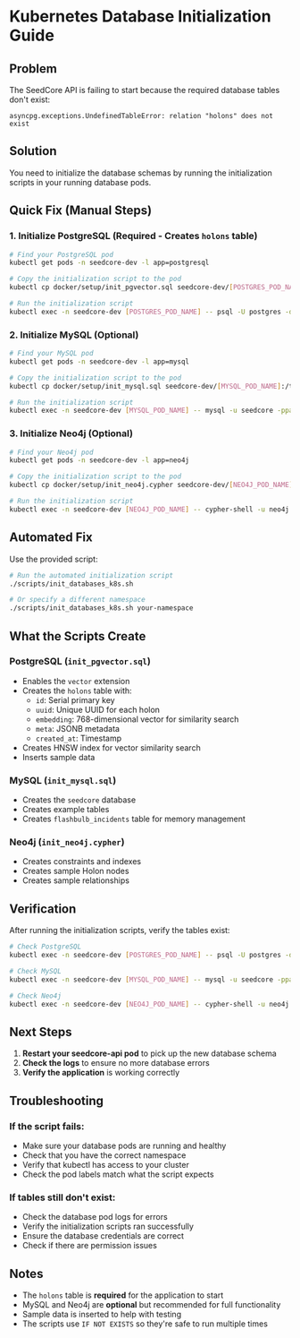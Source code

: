 # Kubernetes Database Initialization Guide

## Problem
The SeedCore API is failing to start because the required database tables don't exist:
```
asyncpg.exceptions.UndefinedTableError: relation "holons" does not exist
```

## Solution
You need to initialize the database schemas by running the initialization scripts in your running database pods.

## Quick Fix (Manual Steps)

### 1. Initialize PostgreSQL (Required - Creates `holons` table)

```bash
# Find your PostgreSQL pod
kubectl get pods -n seedcore-dev -l app=postgresql

# Copy the initialization script to the pod
kubectl cp docker/setup/init_pgvector.sql seedcore-dev/[POSTGRES_POD_NAME]:/tmp/init_pgvector.sql

# Run the initialization script
kubectl exec -n seedcore-dev [POSTGRES_POD_NAME] -- psql -U postgres -d postgres -f /tmp/init_pgvector.sql
```

### 2. Initialize MySQL (Optional)

```bash
# Find your MySQL pod
kubectl get pods -n seedcore-dev -l app=mysql

# Copy the initialization script to the pod
kubectl cp docker/setup/init_mysql.sql seedcore-dev/[MYSQL_POD_NAME]:/tmp/init_mysql.sql

# Run the initialization script
kubectl exec -n seedcore-dev [MYSQL_POD_NAME] -- mysql -u seedcore -ppassword seedcore < /tmp/init_mysql.sql
```

### 3. Initialize Neo4j (Optional)

```bash
# Find your Neo4j pod
kubectl get pods -n seedcore-dev -l app=neo4j

# Copy the initialization script to the pod
kubectl cp docker/setup/init_neo4j.cypher seedcore-dev/[NEO4J_POD_NAME]:/tmp/init_neo4j.cypher

# Run the initialization script
kubectl exec -n seedcore-dev [NEO4J_POD_NAME] -- cypher-shell -u neo4j -p password -f /tmp/init_neo4j.cypher
```

## Automated Fix

Use the provided script:

```bash
# Run the automated initialization script
./scripts/init_databases_k8s.sh

# Or specify a different namespace
./scripts/init_databases_k8s.sh your-namespace
```

## What the Scripts Create

### PostgreSQL (`init_pgvector.sql`)
- Enables the `vector` extension
- Creates the `holons` table with:
  - `id`: Serial primary key
  - `uuid`: Unique UUID for each holon
  - `embedding`: 768-dimensional vector for similarity search
  - `meta`: JSONB metadata
  - `created_at`: Timestamp
- Creates HNSW index for vector similarity search
- Inserts sample data

### MySQL (`init_mysql.sql`)
- Creates the `seedcore` database
- Creates example tables
- Creates `flashbulb_incidents` table for memory management

### Neo4j (`init_neo4j.cypher`)
- Creates constraints and indexes
- Creates sample Holon nodes
- Creates sample relationships

## Verification

After running the initialization scripts, verify the tables exist:

```bash
# Check PostgreSQL
kubectl exec -n seedcore-dev [POSTGRES_POD_NAME] -- psql -U postgres -d postgres -c "SELECT COUNT(*) FROM holons;"

# Check MySQL
kubectl exec -n seedcore-dev [MYSQL_POD_NAME] -- mysql -u seedcore -ppassword seedcore -e "SHOW TABLES;"

# Check Neo4j
kubectl exec -n seedcore-dev [NEO4J_POD_NAME] -- cypher-shell -u neo4j -p password -c "MATCH (h:Holon) RETURN COUNT(h) as count;"
```

## Next Steps

1. **Restart your seedcore-api pod** to pick up the new database schema
2. **Check the logs** to ensure no more database errors
3. **Verify the application** is working correctly

## Troubleshooting

### If the script fails:
- Make sure your database pods are running and healthy
- Check that you have the correct namespace
- Verify that kubectl has access to your cluster
- Check the pod labels match what the script expects

### If tables still don't exist:
- Check the database pod logs for errors
- Verify the initialization scripts ran successfully
- Ensure the database credentials are correct
- Check if there are permission issues

## Notes

- The `holons` table is **required** for the application to start
- MySQL and Neo4j are **optional** but recommended for full functionality
- Sample data is inserted to help with testing
- The scripts use `IF NOT EXISTS` so they're safe to run multiple times
